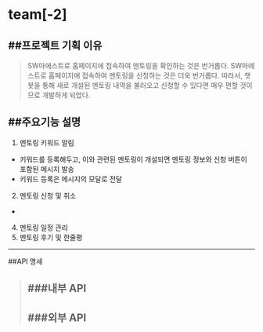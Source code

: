 # team[-2]

##프로젝트 기획 이유
------------
> SW마에스트로 홈페이지에 접속하여 멘토링을 확인하는 것은 번거롭다.
> SW마에스트로 홈페이지에 접속하여 멘토링을 신청하는 것은 더욱 번거롭다.
> 따라서, 챗봇을 통해 새로 개설된 멘토링 내역을 불러오고 신청할 수 있다면 매우 편할 것이므로 개발하게 되었다.



##주요기능 설명
------------
1) 멘토링 키워드 알림
  + 키워드를 등록해두고, 이와 관련된 멘토링이 개설되면 멘토링 정보와 신청 버튼이 포함된 메시지 발송
  + 키워드 등록은 메시지의 모달로 전달
2) 멘토링 신청 및 취소
  +
4) 멘토링 일정 관리
5) 멘토링 후기 및 한줄평

------------

##API 명세
>
>
>###내부 API
>------------
>
>
>
>###외부 API
>------------

